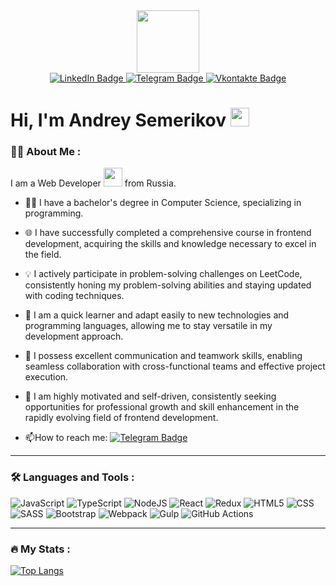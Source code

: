 <div id="header" align="center">
  <img src="https://media.giphy.com/media/M9gbBd9nbDrOTu1Mqx/giphy.gif" width="100"/>
</div>
<div id="badges" align="center">
  <a href="your-linkedin-URL">
    <img src="https://img.shields.io/badge/LinkedIn-0077b5?style=for-the-badge&logo=linkedin&logoColor=white" alt="LinkedIn Badge"/>
  </a>
  <a href="https://t.me/fakt37">
    <img src="https://img.shields.io/badge/Telegram-0088cc?style=for-the-badge&logo=telegram&logoColor=white" alt="Telegram Badge"/>
  </a>
  <a href="your-twitter-URL">
    <img src="https://img.shields.io/badge/VKontakte-4C75A3?style=for-the-badge&logo=vk&logoColor=white" alt="Vkontakte Badge"/>
  </a>
</div>
<div align="center">
  <img src="https://komarev.com/ghpvc/?username=Fakt37&style=flat-square&color=blue" alt=""/>
 </div>
 <h1>
  Hi, I'm Andrey Semerikov
  <img src="https://media.giphy.com/media/hvRJCLFzcasrR4ia7z/giphy.gif" width="30px"/>
</h1>

### 👨‍💻 About Me :
I am a Web Developer <img src="https://media.giphy.com/media/WUlplcMpOCEmTGBtBW/giphy.gif" width="30"> from Russia.

- :man_student: I have a bachelor's degree in Computer Science, specializing in programming. 

- :globe_with_meridians: I have successfully completed a comprehensive course in frontend development, acquiring the skills and knowledge necessary to excel in the field.

- :bulb: I actively participate in problem-solving challenges on LeetCode, consistently honing my problem-solving abilities and staying updated with coding techniques.

- :rocket: I am a quick learner and adapt easily to new technologies and programming languages, allowing me to stay versatile in my development approach.

- :handshake: I possess excellent communication and teamwork skills, enabling seamless collaboration with cross-functional teams and effective project execution. 

- :muscle: I am highly motivated and self-driven, consistently seeking opportunities for professional growth and skill enhancement in the rapidly evolving field of frontend development.

- :mailbox:How to reach me: [![Telegram Badge](https://img.shields.io/badge/fakt37-blue?style=flat&logo=Telegram&logoColor=white)](https://t.me/fakt37)

---

### :hammer_and_wrench: Languages and Tools :
![JavaScript](https://img.shields.io/badge/JavaScript-F7DF1E?style=for-the-badge&logo=javascript&logoColor=black)
![TypeScript](https://img.shields.io/badge/TypeSctipt-316192?style=for-the-badge&logo=typescript&logoColor=white)
![NodeJS](https://img.shields.io/badge/node.js-6DA55F?style=for-the-badge&logo=node.js&logoColor=white)
![React](https://img.shields.io/badge/react-%2320232a.svg?style=for-the-badge&logo=react&logoColor=%2361DAFB)
![Redux](https://img.shields.io/badge/redux-%23593d88.svg?style=for-the-badge&logo=redux&logoColor=white)
![HTML5](https://img.shields.io/badge/html5-d35835?style=for-the-badge&logo=html5&logoColor=white)
![CSS](https://img.shields.io/badge/css3-3371b2?style=for-the-badge&logo=css3&logoColor=white)
![SASS](https://img.shields.io/badge/sass-dc92b6?style=for-the-badge&logo=sass&logoColor=white)
![Bootstrap](https://img.shields.io/badge/bootstrap-6c35f0?style=for-the-badge&logo=bootstrap&logoColor=white)
![Webpack](https://img.shields.io/badge/webpack-%238DD6F9.svg?style=for-the-badge&logo=webpack&logoColor=black)
![Gulp](https://img.shields.io/badge/gulp-c1534b?style=for-the-badge&logo=gulp&logoColor=white)
![GitHub Actions](https://img.shields.io/badge/github%20actions-%232671E5.svg?style=for-the-badge&logo=githubactions&logoColor=white)

---

### :fire: My Stats :
[![Top Langs](https://github-readme-stats.vercel.app/api/top-langs/?username=Fakt37&layout=compact&theme=vision-friendly-dark)](https://github.com/anuraghazra/github-readme-stats)
